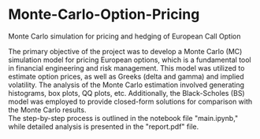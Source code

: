 # Monte-Carlo-Option-Pricing
Monte Carlo simulation for pricing and hedging of European Call Option

The primary objective of the project was to develop a Monte Carlo (MC) simulation model for pricing European options, which is a fundamental tool in financial engineering and risk management. 
This model was utilized to estimate option prices, as well as Greeks (delta and gamma) and implied volatility. 
The analysis of the Monte Carlo estimation involved generating histograms, box plots, QQ plots, etc. 
Additionally, the Black-Scholes (BS) model was employed to provide closed-form solutions for comparison with the Monte Carlo results.\
The step-by-step process is outlined in the notebook file "main.ipynb," while detailed analysis is presented in the "report.pdf" file.
